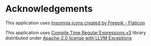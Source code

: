 # Acknowledgements

This application uses [Insomnia icons created by Freepik - Flaticon](https://www.flaticon.com/free-icons/insomnia)

This application uses 
[Compile Time Regular Expressions v3](https://github.com/hanickadot/compile-time-regular-expressions#)
library distributed under 
[Apache-2.0 license with LLVM Exceptions](https://github.com/hanickadot/compile-time-regular-expressions/blob/main/LICENSE)




